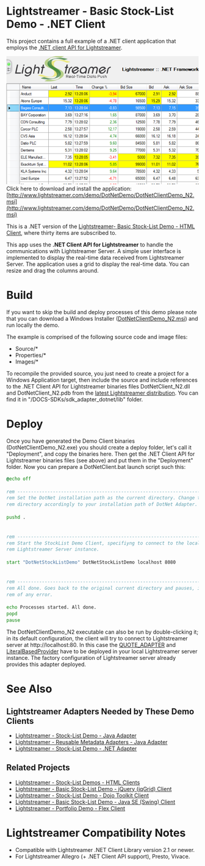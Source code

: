 # Lightstreamer - Basic Stock-List Demo - .NET Client #
<!-- START DESCRIPTION lightstreamer-example-stocklist-client-dotnet -->

This project contains a full example of a .NET client application that employs the [.NET client API for Lightstreamer](http://www.lightstreamer.com/docs/client_dotnet_api/frames.html).

[![screenshot](screen_dotnet_large.png)](http://www.lightstreamer.com/demo/DotNetDemo/DotNetClientDemo_N2.msi)<br>
Click here to download and install the application: [http://www.lightstreamer.com/demo/DotNetDemo/DotNetClientDemo_N2.msi](http://www.lightstreamer.com/demo/DotNetDemo/DotNetClientDemo_N2.msi)

This is a .NET version of the [Lightstreamer- Basic Stock-List Demo - HTML Client](https://github.com/Weswit/Lightstreamer-example-Stocklist-client-javascript#basic-stock-list-demo---html-client), where thirty items are subscribed to.<br>

This app uses the <b>.NET Client API for Lightstreamer</b> to handle the communications with Lightstreamer Server. A simple user interface is implemented to display the real-time data received from Lightstreamer Server.
The application uses a grid to display the real-time data. You can resize and drag the columns around.
<!-- END DESCRIPTION lightstreamer-example-stocklist-client-dotnet -->

# Build #

If you want to skip the build and deploy processes of this demo please note that you can download a Windows Installer ([DotNetClientDemo_N2.msi](http://demos.lightstreamer.com/DotNetDemo/DotNetClientDemo_N2.msi)) and run locally the demo.

The example is comprised of the following source code and image files:
* Source/*
* Properties/*
* Images/*

To recompile the provided source, you just need to create a project for a Windows Application target, then include the source and include references to the .NET Client API for Lightstreamer binaries files DotNetClient_N2.dll and DotNetClient_N2.pdb from the [latest Lightstreamer  distribution](http://www.lightstreamer.com/download). You can find it in "/DOCS-SDKs/sdk_adapter_dotnet/lib" folder.

# Deploy #

Once you have generated the Demo Client binaries (DotNetClientDemo_N2.exe) you should create a deploy folder, let's call it "Deployment", and copy the binaries here. Then get the .NET Client API for Lightstreamer binaries files (see above) and put them in the "Deployment" folder.
Now you can prepare a  DotNetClient.bat launch script such this:
```cmd
@echo off

rem ---------------------------------------------------------------------------
rem Set the DotNet installation path as the current directory. Change the 
rem directory accordingly to your installation path of DotNet Adapter.

pushd .


rem ---------------------------------------------------------------------------
rem Start the StockList Demo Client, specifiyng to connect to the local
rem Lightstreamer Server instance.

start "DotNetStockListDemo" DotNetStockListDemo localhost 8080


rem ---------------------------------------------------------------------------
rem All done. Goes back to the original current directory and pauses, in case 
rem of any error.

echo Processes started. All done.
popd
pause
```

The DotNetClientDemo_N2 executable can also be run by double-clicking it; in its default configuration, the client will try to connect to Lightstreamer server at http://localhost:80.
In this case the [QUOTE_ADAPTER](https://github.com/Weswit/Lightstreamer-example-Stocklist-adapter-java) and [LiteralBasedProvider](https://github.com/Weswit/Lightstreamer-example-ReusableMetadata-adapter-java) have to be deployed in your local Lightstreamer server instance. The factory configuration of Lightstreamer server already provides this adapter deployed.<br>

# See Also #

## Lightstreamer Adapters Needed by These Demo Clients ##
<!-- START RELATED_ENTRIES -->

* [Lightstreamer - Stock-List Demo - Java Adapter](https://github.com/Weswit/Lightstreamer-example-Stocklist-adapter-java)
* [Lightstreamer - Reusable Metadata Adapters - Java Adapter](https://github.com/Weswit/Lightstreamer-example-ReusableMetadata-adapter-java)
* [Lightstreamer - Stock-List Demo - .NET Adapter](https://github.com/Weswit/Lightstreamer-example-StockList-adapter-dotnet)

<!-- END RELATED_ENTRIES -->
## Related Projects ##

* [Lightstreamer - Stock-List Demos - HTML Clients](https://github.com/Weswit/Lightstreamer-example-Stocklist-client-javascript)
* [Lightstreamer - Basic Stock-List Demo - jQuery (jqGrid) Client](https://github.com/Weswit/Lightstreamer-example-StockList-client-jquery)
* [Lightstreamer - Stock-List Demo - Dojo Toolkit Client](https://github.com/Weswit/Lightstreamer-example-StockList-client-dojo)
* [Lightstreamer - Basic Stock-List Demo - Java SE (Swing) Client](https://github.com/Weswit/Lightstreamer-example-StockList-client-java)
* [Lightstreamer - Portfolio Demo - Flex Client](https://github.com/Weswit/Lightstreamer-example-Portfolio-client-flex)

# Lightstreamer Compatibility Notes #

- Compatible with Lightstreamer .NET Client Library version 2.1 or newer.
- For Lightstreamer Allegro (+ .NET Client API support), Presto, Vivace.
